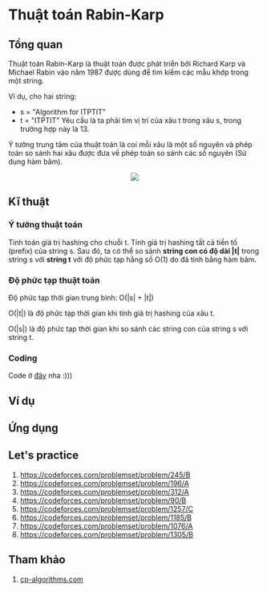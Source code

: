 # Thuật toán Rabin-Karp

## Tổng quan

Thuật toán Rabin-Karp là thuật toán được phát triển bởi Richard Karp và Michael Rabin vào năm 1987 được dùng để tìm kiếm các mẫu khớp trong một string.

Ví dụ, cho hai string: 
* s = "Algorithm for ITPTIT"
* t = "ITPTIT"
Yêu cầu là ta phải tìm vị trí của xâu t trong xâu s, trong trường hợp này là 13.

Ý tưởng trung tâm của thuật toán là coi mỗi xâu là một số nguyên và phép toán so sánh hai xâu được đưa về phép toán so sánh các số nguyên (Sử dụng hàm băm).

<p align = "center"><img src = "https://stackjava.com/wp-content/uploads/2017/11/rabin-karp-1.png"></p>

## Kĩ thuật

### Ý tưởng thuật toán

Tính toán giá trị hashing cho chuỗi t. Tính giá trị hashing tất cả tiền tố (prefix) của string s. Sau đó, ta có thể so sánh **string con có
độ dài |t|** trong string s với **string t** với độ phức tạp hằng số O(1) do đã tính bằng hàm băm. 

### Độ phức tạp thuật toán

Độ phức tạp thời gian trung bình: O(|s| + |t|)

O(|t|) là độ phức tạp thời gian khi tính giá trị hashing của xâu t.

O(|s|) là độ phức tạp thời gian khi so sánh các string con của string s với string t.

### Coding

Code ở [đây](https://ideone.com/zVDftg) nha :)))

## Ví dụ



## Ứng dụng

## Let's practice

1. https://codeforces.com/problemset/problem/245/B
2. https://codeforces.com/problemset/problem/196/A
3. https://codeforces.com/problemset/problem/312/A
4. https://codeforces.com/problemset/problem/90/B
5. https://codeforces.com/problemset/problem/1257/C
6. https://codeforces.com/problemset/problem/1185/B
7. https://codeforces.com/problemset/problem/1076/A
8. https://codeforces.com/problemset/problem/1305/B

## Tham khảo

1. [cp-algorithms.com](https://cp-algorithms.com/string/rabin-karp.html)
